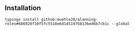 ## Installation

`typings install github:muehle28/alanning-roles#686928f10f5fc5518e6d145197b8136ed6b7cb1c --global`
